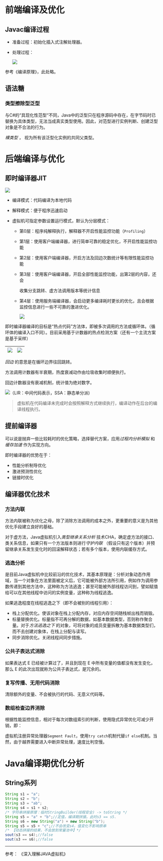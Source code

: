 # 前端编译及优化

## Javac编译过程

- 准备过程：初始化插入式注解处理器。

- 处理过程：

  ![](http://img.070077.xyz/typora_img/image-20220228121827151.png)

参考《编译原理》，此处略。

## 语法糖

###  类型擦除型泛型

与C#的“具现化性范型“不同，Java中的泛型只在程序源码中存在，在字节码时已替换为具体类型，无法当成真实类型使用。因此，对范型进行实例判断、创建泛型对象是不合法的行为。

*裸类型* ， 视为所有该泛型化实例的共同父类型。

# 后端编译与优化

## 即时编译器JIT

![](http://img.070077.xyz/typora_img/image-20220228215109712.png)

- 编译模式：代码编译为本地代码

- 解释模式：便于程序迅速启动

- 虚拟机可指定参数设置运行模式，默认为分层模式：

  - 第0层：程序纯解释执行，解释器不开启性能监控功能（`Profiling`）

  - 第1层：使用客户端编译器，进行简单可靠的稳定优化，不开启性能监控功能

  - 第2层：使用客户端编译器，开启方法及回边次数统计等有限性能监控功能

  - 第3层：使用客户端编译器，开启全部性能监控功能，出第2层的内容，还会

    收集分支跳转、虚方法调用版本等统计信息

  - 第4层：使用服务端编译器，会启动更多编译耗时更长的优化，且会根据监控信息进行一些不可靠的激进优化。

    ![](http://img.070077.xyz/typora_img/image-20220228215846774.png)

即时编译器编译的目标是“热点代码”方法体，即被多次调用的方法或循环体。（循环体的编译入口不同）。目前采用基于计数器的热点检测方案（还有一个主流方案是基于采样）

| ![](http://img.070077.xyz/typora_img/image-20220228220315587.png) | ![](http://img.070077.xyz/typora_img/image-20220228220341633.png) |
| ------------------------------------------------------------ | ------------------------------------------------------------ |

*回边* 的意思是在循环边界往回跳转。

方法调用计数器有半衰期，热度衰减动作由垃圾收集时顺便执行。

回边计数器没有衰减机制，统计值为绝对数字。

![](http://img.070077.xyz/typora_img/image-20220228220958077.png)（LIR：中间代码表示，SSA：静态单分派)

> 虚拟机在代码编译未完成时会按照解释方式继续执行，编译动作在后台的编译线程执行。

## 提前编译器

可以说是抛弃一些比较耗时的优化策略，选择替代方案，应用*过程内分析模拟* 和 *缓存加速* 作为实现方向。

即时编译器的优势在于：

- 性能分析制导优化
- 激进预测性优化
- 链接时优化

## 编译器优化技术

### 方法内联

方法内联被称为优化之母，除了消除方法调用的成本之外，更重要的意义是为其他优化手段建立良好的基础。

对于虚方法，Java虚拟机引入*类型继承关系分析* 技术CHA，确定虚方法的接口、类关系信息，如果只有一个方法版本则进行*守护内联* （假设只有这个版本）并预留继承关系发生变化时的回滚解释状态；若有多个版本，使用内联缓存方式。

### 逃逸分析

是目前Java虚拟机中比较前沿的优化技术，其基本原理是：分析对象动态作用域，当一个对象在方法里面被定义后，它可能被外部方法所引用，例如作为调用参数传递到其他方法中，这种称为方法逃逸；甚至可能被外部线程访问到，譬如赋值给可以在其他线程中访问的实例变量，这种称为线程逃逸。

如果逃逸程度在线程逃逸之下（即不会被别的线程引用）：

- 栈上分配优化。使该对象在栈上分配内存，对应内存空间随栈帧出栈而销毁。
- 标量替换优化。标量指不可再分解的数据，如基本数据类型，否则称作聚合量。对于*方法逃逸之下* 的对象，可将对象的成员变量拆散为基本数据类型们，而不去创建对象体，在栈上分配与读写。
- 同步消除优化。关闭线程间同步措施。

### 公共子表达式消除

如果表达式 E 已经被计算过了，并且到现在 E 中所有变量的值都没有发生变化，那么 E 的此次出现就称为公共子表达式，是冗余的。

### 复写传播、无用代码消除

清除额外的变量、不会被执行的代码、无意义代码等。

### 数组检查边界消除

根据性能监控信息，相对于每次对数组索引的判断，使用隐式异常优化可减少开销，即：

虚拟机注册异常处理器`Segment Fault`，使用`try catch`机制代替`if else`机制。当然，由于越界需要进入中断异常处理，速度比判空慢。

# Java编译期优化分析

## String系列

```java
String s1 = "a";
String s2 = "b";
String s3 = "ab";
String s4 = s1 + s2;
/* 字符串拼接原理：临时StringBuilder(线程安全) -> toString */
String s5 = "a" + "b";//定值，编译期拼接。此时s3 == s5.
String s6 = new String("a") + new String("b");
String s5 = s5 + "c";//不会改变s4，值变化不影响原串
/* 【动态拼接的结果，不会放到常量池中】*/
sout(s3 == s4);//false
sout(s3 == s6);//false
```
--- 
参考：
《深入理解JAVA虚拟机》